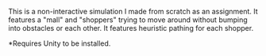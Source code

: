 This is a non-interactive simulation I made from scratch as an assignment.
It features a "mall" and "shoppers" trying to move around without bumping into obstacles or each other.
It features heuristic pathing for each shopper.

*Requires Unity to be installed.
